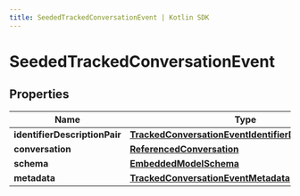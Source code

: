 ```yaml
---
title: SeededTrackedConversationEvent | Kotlin SDK
---
```



# SeededTrackedConversationEvent

## Properties
Name | Type | Description | Notes
------------ | ------------- | ------------- | -------------
**identifierDescriptionPair** | [**TrackedConversationEventIdentifierDescriptionPairs**](TrackedConversationEventIdentifierDescriptionPairs) |  | 
**conversation** | [**ReferencedConversation**](ReferencedConversation) |  | 
**schema** | [**EmbeddedModelSchema**](EmbeddedModelSchema) |  |  [optional]
**metadata** | [**TrackedConversationEventMetadata**](TrackedConversationEventMetadata) |  |  [optional]



